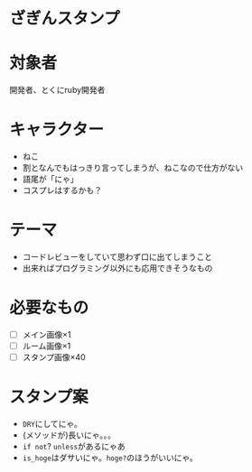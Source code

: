 # ざぎんスタンプ
# 対象者
開発者、とくにruby開発者

# キャラクター
* ねこ
* 割となんでもはっきり言ってしまうが、ねこなので仕方がない
* 語尾が「にゃ」
* コスプレはするかも？

# テーマ
* コードレビューをしていて思わず口に出てしまうこと
* 出来ればプログラミング以外にも応用できそうなもの

# 必要なもの
- [ ] メイン画像×1
- [ ] ルーム画像×1
- [ ] スタンプ画像×40

# スタンプ案
* `DRY`にしてにゃ。
* (メソッドが)長いにゃ。。。
* `if not`? `unless`があるにゃあ
* `is_hoge`はダサいにゃ。`hoge?`のほうがいいにゃ。
